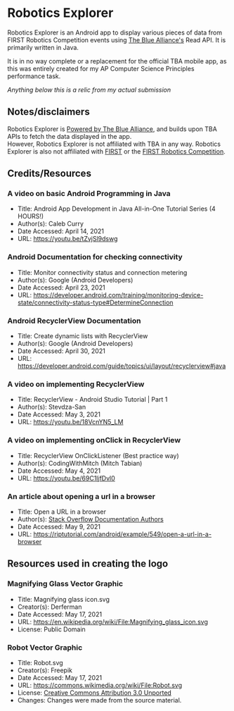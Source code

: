 # Robotics Explorer

Robotics Explorer is an Android app to display various pieces of data from FIRST Robotics Competition 
events using [The Blue Alliance's](https://www.thebluealliance.com/) Read API.  It is primarily written in Java.  

It is in no way complete or a replacement for the official TBA mobile app, as this was entirely created 
for my AP Computer Science Principles performance task.  

*Anything below this is a relic from my actual submission*

## Notes/disclaimers

Robotics Explorer is [Powered by The Blue Alliance](https://www.thebluealliance.com/), and builds upon TBA APIs to fetch the data displayed in the app.  
However, Robotics Explorer is not affiliated with TBA in any way.  Robotics Explorer is also not affiliated with
 [FIRST](https://www.firstinspires.org/) or the [FIRST Robotics Competition](https://www.firstinspires.org/robotics/frc).

## Credits/Resources

### A video on basic Android Programming in Java

- Title: Android App Development in Java All-in-One Tutorial Series (4 HOURS!)
- Author(s): Caleb Curry
- Date Accessed: April 14, 2021
- URL: <https://youtu.be/tZvjSl9dswg>

### Android Documentation for checking connectivity

- Title: Monitor connectivity status and connection metering
- Author(s): Google (Android Developers)
- Date Accessed: April 23, 2021
- URL: <https://developer.android.com/training/monitoring-device-state/connectivity-status-type#DetermineConnection>

### Android RecyclerView Documentation

- Title: Create dynamic lists with RecyclerView
- Author(s): Google (Android Developers)
- Date Accessed: April 30, 2021
- URL: <https://developer.android.com/guide/topics/ui/layout/recyclerview#java>

### A video on implementing RecyclerView

- Title: RecyclerView - Android Studio Tutorial | Part 1
- Author(s): Stevdza-San
- Date Accessed: May 3, 2021
- URL: <https://youtu.be/18VcnYN5_LM>

### A video on implementing onClick in RecyclerView

- Title: RecyclerView OnClickListener (Best practice way)
- Author(s): CodingWithMitch (Mitch Tabian)
- Date Accessed: May 4, 2021
- URL: <https://youtu.be/69C1ljfDvl0>

### An article about opening a url in a browser

- Title: Open a URL in a browser
- Author(s): [Stack Overflow Documentation Authors](https://riptutorial.com/contributor?exampleId=549)
- Date Accessed: May 9, 2021
- URL: <https://riptutorial.com/android/example/549/open-a-url-in-a-browser>

## Resources used in creating the logo

### Magnifying Glass Vector Graphic

- Title: Magnifying glass icon.svg
- Creator(s): Derferman
- Date Accessed: May 17, 2021
- URL: <https://en.wikipedia.org/wiki/File:Magnifying_glass_icon.svg>
- License: Public Domain

### Robot Vector Graphic

- Title: Robot.svg
- Creator(s): Freepik
- Date Accessed: May 17, 2021
- URL: <https://commons.wikimedia.org/wiki/File:Robot.svg>
- License: [Creative Commons Attribution 3.0 Unported](https://creativecommons.org/licenses/by/3.0/deed.en)
- Changes: Changes were made from the source material.
